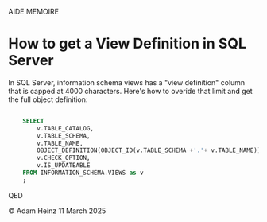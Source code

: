 AIDE MEMOIRE 



How to get a View Definition in SQL Server
========================================== 

In SQL Server, information schema views has a "view definition" column that is capped at 4000 characters. Here's how to overide that limit and get the full object definition: 

```sql 

    SELECT 
        v.TABLE_CATALOG, 
        v.TABLE_SCHEMA,
        v.TABLE_NAME,
        OBJECT_DEFINITION(OBJECT_ID(v.TABLE_SCHEMA +'.'+ v.TABLE_NAME)) AS VIEW_DEFINITION, 
        v.CHECK_OPTION, 
        v.IS_UPDATEABLE 
    FROM INFORMATION_SCHEMA.VIEWS as v
    ; 

```

QED 

© Adam Heinz 
11 March 2025